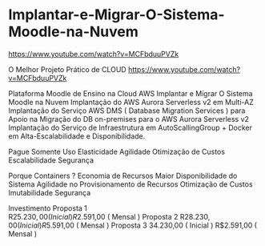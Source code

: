 # Implantar-e-Migrar-O-Sistema-Moodle-na-Nuvem

https://www.youtube.com/watch?v=MCFbduuPVZk

O Melhor Projeto Prático de CLOUD
https://www.youtube.com/watch?v=MCFbduuPVZk


Plataforma Moodle de Ensino na Cloud AWS 
Implantar e Migrar O Sistema Moodle na Nuvem 
Implantação do AWS Aurora Serverless v2 em Multi-AZ
Implantação do Serviço AWS DMS ( Database Migration Services ) para Apoio na Migração do DB on-premises para o AWS Aurora Serverless v2
Implantação do Serviço de Infraestrutura em AutoScallingGroup + Docker em Alta-Escalabilidade e Disponibilidade. 



Pague Somente Uso 
Elasticidade 
Agilidade 
Otimização de Custos 
Escalabilidade 
Segurança

Porque Containers ? 
Economia de Recursos 
Maior Disponibilidade do Sistema
Agilidade no Provisionamento de Recursos 
Otimização de Custos 
Imutabilidade 
Segurança

Investimento
Proposta 1  
R$25.230,00 ( Inicial ) 
R$2.591,00 ( Mensal ) 
Proposta 2 
R$28.230,00 ( Inicial ) 
R$5.591,00 ( Mensal ) 
Proposta 3 
34.230,00 ( Inicial ) 
R$2.591,00 ( Mensal ) 


